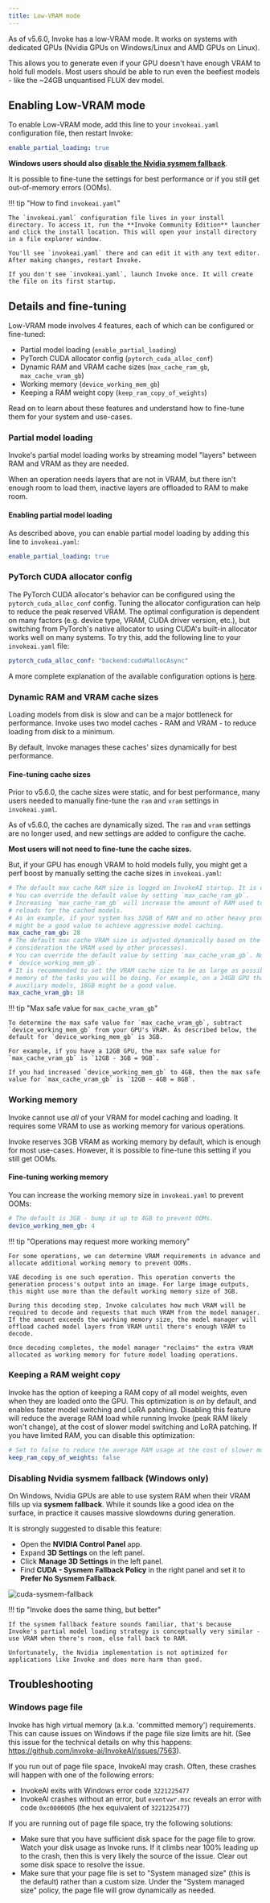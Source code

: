 ```yaml
---
title: Low-VRAM mode
---
```


As of v5.6.0, Invoke has a low-VRAM mode. It works on systems with dedicated GPUs (Nvidia GPUs on Windows/Linux and AMD GPUs on Linux).

This allows you to generate even if your GPU doesn't have enough VRAM to hold full models. Most users should be able to run even the beefiest models - like the ~24GB unquantised FLUX dev model.

## Enabling Low-VRAM mode

To enable Low-VRAM mode, add this line to your `invokeai.yaml` configuration file, then restart Invoke:

```yaml
enable_partial_loading: true
```

**Windows users should also [disable the Nvidia sysmem fallback](#disabling-nvidia-sysmem-fallback-windows-only)**.

It is possible to fine-tune the settings for best performance or if you still get out-of-memory errors (OOMs).

!!! tip "How to find `invokeai.yaml`"

    The `invokeai.yaml` configuration file lives in your install directory. To access it, run the **Invoke Community Edition** launcher and click the install location. This will open your install directory in a file explorer window.

    You'll see `invokeai.yaml` there and can edit it with any text editor. After making changes, restart Invoke.

    If you don't see `invokeai.yaml`, launch Invoke once. It will create the file on its first startup.

## Details and fine-tuning

Low-VRAM mode involves 4 features, each of which can be configured or fine-tuned:

- Partial model loading (`enable_partial_loading`)
- PyTorch CUDA allocator config (`pytorch_cuda_alloc_conf`)
- Dynamic RAM and VRAM cache sizes (`max_cache_ram_gb`, `max_cache_vram_gb`)
- Working memory (`device_working_mem_gb`)
- Keeping a RAM weight copy (`keep_ram_copy_of_weights`)

Read on to learn about these features and understand how to fine-tune them for your system and use-cases.

### Partial model loading

Invoke's partial model loading works by streaming model "layers" between RAM and VRAM as they are needed.

When an operation needs layers that are not in VRAM, but there isn't enough room to load them, inactive layers are offloaded to RAM to make room.

#### Enabling partial model loading

As described above, you can enable partial model loading by adding this line to `invokeai.yaml`:

```yaml
enable_partial_loading: true
```

### PyTorch CUDA allocator config

The PyTorch CUDA allocator's behavior can be configured using the `pytorch_cuda_alloc_conf` config. Tuning the allocator configuration can help to reduce the peak reserved VRAM. The optimal configuration is dependent on many factors (e.g. device type, VRAM, CUDA driver version, etc.), but switching from PyTorch's native allocator to using CUDA's built-in allocator works well on many systems. To try this, add the following line to your `invokeai.yaml` file:

```yaml
pytorch_cuda_alloc_conf: "backend:cudaMallocAsync"
```

A more complete explanation of the available configuration options is [here](https://pytorch.org/docs/stable/notes/cuda.html#optimizing-memory-usage-with-pytorch-cuda-alloc-conf).

### Dynamic RAM and VRAM cache sizes

Loading models from disk is slow and can be a major bottleneck for performance. Invoke uses two model caches - RAM and VRAM - to reduce loading from disk to a minimum.

By default, Invoke manages these caches' sizes dynamically for best performance.

#### Fine-tuning cache sizes

Prior to v5.6.0, the cache sizes were static, and for best performance, many users needed to manually fine-tune the `ram` and `vram` settings in `invokeai.yaml`.

As of v5.6.0, the caches are dynamically sized. The `ram` and `vram` settings are no longer used, and new settings are added to configure the cache.

**Most users will not need to fine-tune the cache sizes.**

But, if your GPU has enough VRAM to hold models fully, you might get a perf boost by manually setting the cache sizes in `invokeai.yaml`:

```yaml
# The default max cache RAM size is logged on InvokeAI startup. It is determined based on your system RAM / VRAM.
# You can override the default value by setting `max_cache_ram_gb`.
# Increasing `max_cache_ram_gb` will increase the amount of RAM used to cache inactive models, resulting in faster model
# reloads for the cached models.
# As an example, if your system has 32GB of RAM and no other heavy processes, setting the `max_cache_ram_gb` to 28GB
# might be a good value to achieve aggressive model caching.
max_cache_ram_gb: 28
# The default max cache VRAM size is adjusted dynamically based on the amount of available VRAM (taking into
# consideration the VRAM used by other processes).
# You can override the default value by setting `max_cache_vram_gb`. Note that this value takes precedence over the
# `device_working_mem_gb`.
# It is recommended to set the VRAM cache size to be as large as possible while leaving enough room for the working
# memory of the tasks you will be doing. For example, on a 24GB GPU that will be running unquantized FLUX without any
# auxiliary models, 18GB might be a good value.
max_cache_vram_gb: 18
```

!!! tip "Max safe value for `max_cache_vram_gb`"

    To determine the max safe value for `max_cache_vram_gb`, subtract `device_working_mem_gb` from your GPU's VRAM. As described below, the default for `device_working_mem_gb` is 3GB.

    For example, if you have a 12GB GPU, the max safe value for `max_cache_vram_gb` is `12GB - 3GB = 9GB`.

    If you had increased `device_working_mem_gb` to 4GB, then the max safe value for `max_cache_vram_gb` is `12GB - 4GB = 8GB`.

### Working memory

Invoke cannot use _all_ of your VRAM for model caching and loading. It requires some VRAM to use as working memory for various operations.

Invoke reserves 3GB VRAM as working memory by default, which is enough for most use-cases. However, it is possible to fine-tune this setting if you still get OOMs.

#### Fine-tuning working memory

You can increase the working memory size in `invokeai.yaml` to prevent OOMs:

```yaml
# The default is 3GB - bump it up to 4GB to prevent OOMs.
device_working_mem_gb: 4
```

!!! tip "Operations may request more working memory"

    For some operations, we can determine VRAM requirements in advance and allocate additional working memory to prevent OOMs.

    VAE decoding is one such operation. This operation converts the generation process's output into an image. For large image outputs, this might use more than the default working memory size of 3GB.

    During this decoding step, Invoke calculates how much VRAM will be required to decode and requests that much VRAM from the model manager. If the amount exceeds the working memory size, the model manager will offload cached model layers from VRAM until there's enough VRAM to decode.

    Once decoding completes, the model manager "reclaims" the extra VRAM allocated as working memory for future model loading operations.

### Keeping a RAM weight copy

Invoke has the option of keeping a RAM copy of all model weights, even when they are loaded onto the GPU. This optimization is _on_ by default, and enables faster model switching and LoRA patching. Disabling this feature will reduce the average RAM load while running Invoke (peak RAM likely won't change), at the cost of slower model switching and LoRA patching. If you have limited RAM, you can disable this optimization:

```yaml
# Set to false to reduce the average RAM usage at the cost of slower model switching and LoRA patching.
keep_ram_copy_of_weights: false
```

### Disabling Nvidia sysmem fallback (Windows only)

On Windows, Nvidia GPUs are able to use system RAM when their VRAM fills up via **sysmem fallback**. While it sounds like a good idea on the surface, in practice it causes massive slowdowns during generation.

It is strongly suggested to disable this feature:

- Open the **NVIDIA Control Panel** app.
- Expand **3D Settings** on the left panel.
- Click **Manage 3D Settings** in the left panel.
- Find **CUDA - Sysmem Fallback Policy** in the right panel and set it to **Prefer No Sysmem Fallback**.

![cuda-sysmem-fallback](./cuda-sysmem-fallback.png)

!!! tip "Invoke does the same thing, but better"

    If the sysmem fallback feature sounds familiar, that's because Invoke's partial model loading strategy is conceptually very similar - use VRAM when there's room, else fall back to RAM.

    Unfortunately, the Nvidia implementation is not optimized for applications like Invoke and does more harm than good.

## Troubleshooting

### Windows page file

Invoke has high virtual memory (a.k.a. 'committed memory') requirements. This can cause issues on Windows if the page file size limits are hit. (See this issue for the technical details on why this happens: https://github.com/invoke-ai/InvokeAI/issues/7563).

If you run out of page file space, InvokeAI may crash. Often, these crashes will happen with one of the following errors:

- InvokeAI exits with Windows error code `3221225477`
- InvokeAI crashes without an error, but `eventvwr.msc` reveals an error with code `0xc0000005` (the hex equivalent of `3221225477`)

If you are running out of page file space, try the following solutions:

- Make sure that you have sufficient disk space for the page file to grow. Watch your disk usage as Invoke runs. If it climbs near 100% leading up to the crash, then this is very likely the source of the issue. Clear out some disk space to resolve the issue.
- Make sure that your page file is set to "System managed size" (this is the default) rather than a custom size. Under the "System managed size" policy, the page file will grow dynamically as needed. 
